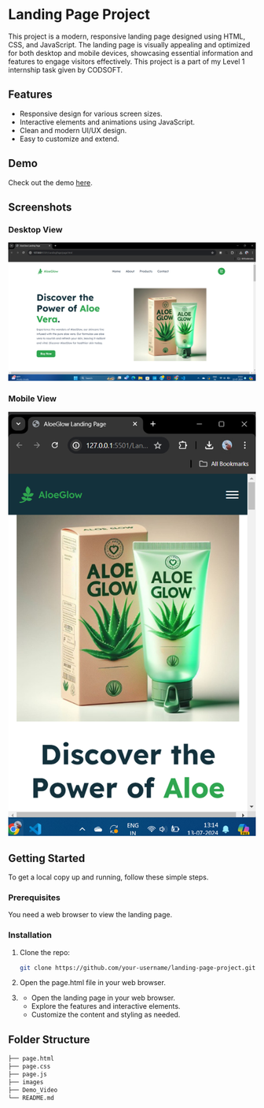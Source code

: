 # Landing Page Project

This project is a modern, responsive landing page designed using HTML, CSS, and JavaScript. The landing page is visually appealing and optimized for both desktop and mobile devices, showcasing essential information and features to engage visitors effectively. This project is a part of my Level 1 internship task given by CODSOFT.

## Features

- Responsive design for various screen sizes.
- Interactive elements and animations using JavaScript.
- Clean and modern UI/UX design.
- Easy to customize and extend.

## Demo

Check out the demo [here](https://github.com/uidesigner-Priya/CODSOFT_2/blob/main/Demo_Video/landing-page-demo_hfbVAKdT.mp4).

## Screenshots

### Desktop View
![Desktop View](https://github.com/uidesigner-Priya/CODSOFT_2/blob/a1e24cec736b2028d15ea6f8a60f36638a3d8486/images/Desktop_view.png)

### Mobile View
![Mobile View](https://github.com/uidesigner-Priya/CODSOFT_2/blob/a1e24cec736b2028d15ea6f8a60f36638a3d8486/images/Mobile_View.png)

## Getting Started

To get a local copy up and running, follow these simple steps.

### Prerequisites

You need a web browser to view the landing page.

### Installation

1. Clone the repo:
   ```sh
   git clone https://github.com/your-username/landing-page-project.git

2. Open the page.html file in your web browser.

3. - Open the landing page in your web browser.
   - Explore the features and interactive elements.
   - Customize the content and styling as needed.
  
## Folder Structure
```
├── page.html
├── page.css
├── page.js
├── images
├── Demo_Video
└── README.md
```
